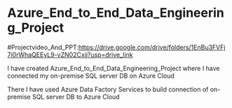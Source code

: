 # Azure_End_to_End_Data_Engineering_Project
#Projectvideo_And_PPT:https://drive.google.com/drive/folders/1EnBu3FVFj7i0rWhaQEEyL9-vZN02Cxjj?usp=drive_link

I have created Azure_End_to_End_Data_Engineering_Project where I have connected my on-premise SQL server DB on Azure Cloud  

There I have used Azure Data Factory Services to build connection of on-premise SQL server DB to Azure Cloud

